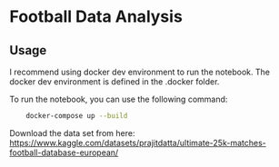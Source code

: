 # Football Data Analysis

## Usage

I recommend using docker dev environment to run the notebook. The docker dev environment is defined in the .docker folder.

To run the notebook, you can use the following command:

```bash
    docker-compose up --build
```

Download the data set from here: https://www.kaggle.com/datasets/prajitdatta/ultimate-25k-matches-football-database-european/
